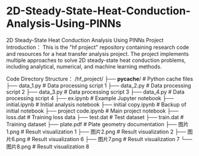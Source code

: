# 2D-Steady-State-Heat-Conduction-Analysis-Using-PINNs
2D Steady-State Heat Conduction Analysis Using PINNs
Project Introduction：
This is the "hf project" repository containing research code and resources for a heat transfer analysis project. The project implements multiple approaches to solve 2D steady-state heat conduction problems, including analytical, numerical, and machine learning methods.

Code Directory Structure：
/hf_project/
├── __pycache__/               # Python cache files
├── data_1.py                  # Data processing script 1
├── data_2.py                  # Data processing script 2
├── data_3.py                  # Data processing script 3
├── data_4.py                  # Data processing script 4
├── ex.ipynb                   # Example Jupyter notebook
├── initial.ipynb              # Initial analysis notebook
├── initial copy.ipynb         # Backup of initial notebook
├── project code.ipynb         # Main project notebook
├── loss.dat                   # Training loss data
├── test.dat                   # Test dataset
├── train.dat                  # Training dataset
├── plate.pdf                  # Plate geometry documentation
├── 图片1.png                   # Result visualization 1
├── 图片2.png                   # Result visualization 2
├── 图片6.png                   # Result visualization 6
├── 图片7.png                   # Result visualization 7
└── 图片8.png                   # Result visualization 8
